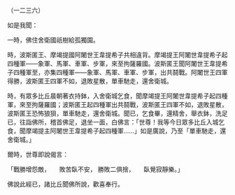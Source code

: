 （一二三六）

如是我聞：

一時，佛住舍衛國祇樹給孤獨園。

時，波斯匿王、摩竭提國阿闍世王韋提希子共相違背。摩竭提王阿闍世韋提希子起四種軍——象軍、馬軍、車軍、步軍，來至拘薩羅國。波斯匿王聞阿闍世王韋提希子四種軍至，亦集四種軍——象軍、馬軍、車軍、步軍，出共鬪戰。阿闍世王四軍得勝，波斯匿王四軍不如，退敗星散，單車馳走，還舍衛城。

時，有眾多比丘晨朝著衣持鉢，入舍衛城乞食，聞摩竭提王阿闍世韋提希子起四種軍，來至拘薩羅國；波斯匿王起四種軍出共鬪戰，波斯匿王四軍不如，退敗星散，波斯匿王恐怖狼狽，單車馳走，還舍衛城。聞已，乞食畢，還精舍，舉衣鉢，洗足已，往詣佛所，稽首佛足，退坐一面，白佛言：「世尊！我等今日眾多比丘入城乞食，聞摩竭提主阿闍世王韋提希子起四種軍……」如是廣說，乃至「單車馳走，還舍衛城。」

爾時，世尊即說偈言：

「戰勝增怨敵，　　敗苦臥不安，
勝敗二俱捨，　　臥覺寂靜樂。」

佛說此經已，諸比丘聞佛所說，歡喜奉行。









